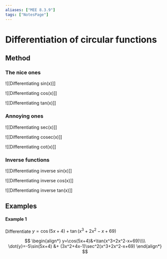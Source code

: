 ```yaml
---
aliases: ["MEE 8.3.9"]
tags: ["NotesPage"]
---
```


# Differentiation of circular functions
## Method

### The nice ones

![[Differentiating sin(x)]]

![[Differentiating cos(x)]]

![[Differentiating tan(x)]]

### Annoying ones
![[Differentiating sec(x)]]

![[Differentiating cosec(x)]]

![[Differentiating cot(x)]]

### Inverse functions

![[Differentiating inverse sin(x)]]

![[Differentiating inverse cos(x)]]

![[Differentiating inverse tan(x)]]

## Examples

#### Example 1
Differentiate $y=\cos(5x+4)+\tan(x^3+2x^2-x+69)$

$$ 
\begin{align*}
 y=\cos(5x+4)&+\tan(x^3+2x^2-x+69)\\\\
\dot{y}=-5\sin(5x+4) &+ (3x^2+4x-1)\sec^2(x^3+2x^2-x+69)
\end{align*}
$$


